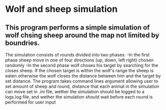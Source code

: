 # Wolf and sheep simulation
## This program performs a simple simulation of wolf chsing sheep around the map not limited by boundries.
The simulation consists of rounds divided into two phases:
-In the first phase sheep move in one of four directions (up, down, left right) chosen randomly
-In the second phase wolf choses his target by searching for the closes sheep. If the chosen target is within the wolf's range the sheep is eaten otherwise the wolf closes the distance between him and the target by set distance.
The program takes command lines argument allowing user to set amount of sheep and round, distance that each animal in the simulation can move set in .ini file, wether the simulation should be logged to a logs.log file, and wether the simulation should wait before each round is performed for user input
